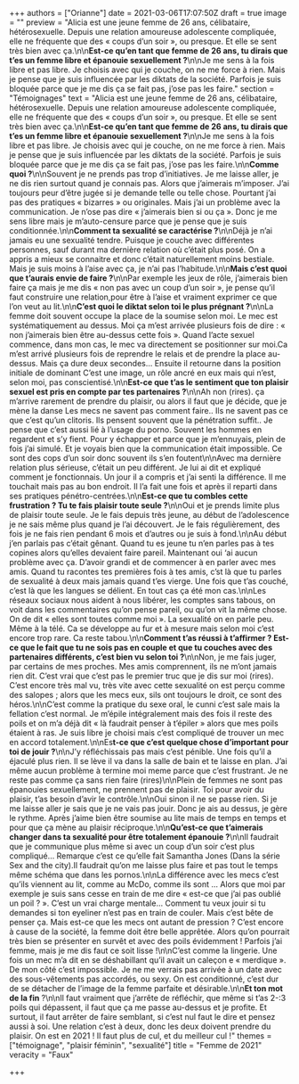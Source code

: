 +++
authors = ["Orianne"]
date = 2021-03-06T17:07:50Z
draft = true
image = ""
preview = "Alicia est une jeune femme de 26 ans, célibataire, hétérosexuelle. Depuis une relation amoureuse adolescente compliquée, elle ne fréquente que des « coups d’un soir », ou presque. Et elle se sent très bien avec ça.\n\n**Est-ce qu’en tant que femme de 26 ans, tu dirais que t’es un femme libre et épanouie sexuellement ?**\n\nJe me sens à la fois libre et pas libre. Je choisis avec qui je couche, on ne me force à rien. Mais je pense que je suis influencée par les diktats de la société. Parfois je suis bloquée parce que je me dis ça se fait pas, j’ose pas les faire."
section = "Témoignages"
text = "Alicia est une jeune femme de 26 ans, célibataire, hétérosexuelle. Depuis une relation amoureuse adolescente compliquée, elle ne fréquente que des « coups d’un soir », ou presque. Et elle se sent très bien avec ça.\n\n**Est-ce qu’en tant que femme de 26 ans, tu dirais que t’es un femme libre et épanouie sexuellement ?**\n\nJe me sens à la fois libre et pas libre. Je choisis avec qui je couche, on ne me force à rien. Mais je pense que je suis influencée par les diktats de la société. Parfois je suis bloquée parce que je me dis ça se fait pas, j’ose pas les faire.\n\n**Comme quoi ?**\n\nSouvent je ne prends pas trop d’initiatives. Je me laisse aller, je ne dis rien surtout quand je connais pas. Alors que j’aimerais m’imposer. J’ai toujours peur d’être jugée si je demande telle ou telle chose. Pourtant j’ai pas des pratiques « bizarres » ou originales. Mais j’ai un problème avec la communication. Je n’ose pas dire « j’aimerais bien si ou ça ». Donc je me sens libre mais je m’auto-censure parce que je pense que je suis conditionnée.\n\n**Comment ta sexualité se caractérise ?**\n\nDéjà je n’ai jamais eu une sexualité tendre. Puisque je couche avec différentes personnes, sauf durant ma dernière relation où c’était plus posé. On a appris a mieux se connaitre et donc c’était naturellement moins bestiale. Mais je suis moins à l’aise avec ça, je n’ai pas l’habitude.\n\n**Mais c’est quoi que t’aurais envie de faire ?**\n\nPar exemple les jeux de rôle, j’aimerais bien faire ça mais je me dis « non pas avec un coup d’un soir », je pense qu’il faut construire une relation,pour être à l’aise et vraiment exprimer ce que l’on veut au lit.\n\n**C’est quoi le diktat selon toi le plus prégnant ?**\n\nLa femme doit souvent occupe la place de la soumise selon moi. Le mec est systématiquement au dessus. Moi ça m’est arrivée plusieurs fois de dire : « non j’aimerais bien être au-dessus cette fois ». Quand l’acte sexuel commence, dans mon cas, le mec va directement se positionner sur moi.Ca m’est arrivé plusieurs fois de reprendre le relais et de prendre la place au-dessus. Mais ça dure deux secondes… Ensuite il retourne dans la position initiale de dominant C’est une image, un rôle ancré en eux mais qui n’est, selon moi, pas conscientisé.\n\n**Est-ce que t’as le sentiment que ton plaisir sexuel est pris en compte par tes partenaires ?**\n\nAh non (rires). ça m’arrive rarement de prendre du plaisir, ou alors il faut que je décide, que je mène la danse Les mecs ne savent pas comment faire.. Ils ne savent pas ce que c’est qu’un clitoris. Ils pensent souvent que la pénétration suffit.. Je pense que c’est aussi lié à l’usage du porno. Souvent les hommes en regardent et s’y fient. Pour y échapper et parce que je m’ennuyais, plein de fois j’ai simulé. Et je voyais bien que la communication était impossible. Ce sont des cops d’un soir donc souvent ils s’en foutent\n\nAvec ma dernière relation plus sérieuse, c’était un peu différent. Je lui ai dit et expliqué comment je fonctionnais. Un jour il a compris et j’ai senti la différence. Il me touchait mais pas au bon endroit. Il l’a fait une fois et après il reparti dans ses pratiques pénétro-centrées.\n\n**Est-ce que tu combles cette frustration ? Tu te fais plaisir toute seule ?**\n\nOui et je prends limite plus de plaisir toute seule. Je le fais depuis très jeune, au début de l’adolescence je ne sais même plus quand je l’ai découvert. Je le fais régulièrement, des fois je ne fais rien pendant 6 mois et d’autres ou je suis à fond.\n\nAu début j’en parlais pas c’était gênant. Quand tu es jeune tu n’en parles pas à tes copines alors qu’elles devaient faire pareil. Maintenant oui ‘ai aucun problème avec ça. D’avoir grandi et de commencer à en parler avec mes amis. Quand tu racontes tes premières fois à tes amis, c’st là que tu parles de sexualité à deux mais jamais quand t’es vierge. Une fois que t’as couché, c’est là que les langues se délient. En tout cas ça été mon cas.\n\nLes réseaux sociaux nous aident à nous libérer, les comptes sans tabous, on voit dans les commentaires qu’on pense pareil, ou qu’on vit la même chose. On de dit « elles sont toutes comme moi ». La sexualité on en parle peu. Même à la télé. Ca se développe au fur et à mesure mais selon moi c’est encore trop rare. Ca reste tabou.\n\n**Comment t’as réussi à t’affirmer ? Est-ce que le fait que tu ne sois pas en couple et que tu couches avec des partenaires différents, c’est bien vu selon toi ?**\n\nNon, je me fais juger, par certains de mes proches. Mes amis comprennent, ils ne m’ont jamais rien dit. C’est vrai que c’est pas le premier truc que je dis sur moi (rires). C’est encore très mal vu, très vite avec cette sexualité on est perçu comme des salopes ; alors que les mecs eux, sils ont toujours le droit, ce sont des héros.\n\nC’est comme la pratique du sexe oral, le cunni c’est sale mais la fellation c’est normal. Je m’épile intégralement mais des fois il reste des poils et on m’a déjà dit « là faudrait penser à t’épiler » alors que mes poils étaient à ras. Je suis libre je choisi mais c’est compliqué de trouver un mec en accord totalement.\n\nEs**t-ce que c’est quelque chose d’important pour toi de jouir ?**\n\nJ’y réfléchissais pas mais c’est pénible. Une fois qu’il a éjaculé plus rien. Il se lève il va dans la salle de bain et te laisse en plan. J’ai même aucun problème à termine moi meme parce que c’est frustrant. Je ne reste pas comme ça sans rien faire (rires)\n\nPlein de femmes ne sont pas épanouies sexuellement, ne prennent pas de plaisir. Toi pour avoir du plaisir, t’as besoin d’avir le contrôle.\n\nOui sinon il ne se passe rien. Si je me laisse aller je sais que je ne vais pas jouir. Donc je ais au dessus, je gère le rythme. Après j’aime bien être soumise au lite mais de temps en temps et pour que ça mène au plaisir réciproque.\n\n**Qu’est-ce que t’aimerais changer dans ta sexualité pour être totalement épanouie ?**\n\nIl faudrait que je communique plus même si avec un coup d’un soir c’est plus compliqué… Remarque c’est ce qu’elle fait Samantha Jones (Dans la série Sex and the city).Il faudrait qu’on me laisse plus faire et pas tout le temps même schéma que dans les pornos.\n\nLa différence avec les mecs c’est qu’ils viennent au lit, comme au McDo, comme ils sont … Alors que moi par exemple je suis sans cesse en train de me dire « est-ce que j’ai pas oublié un poil ? ». C’est un vrai charge mentale… Comment tu veux jouir si tu demandes si ton eyeliner n’est pas en train de couler. Mais c’est bête de penser ça. Mais est-ce que les mecs ont autant de pression ? C’est encore à cause de la société, la femme doit être belle apprêtée. Alors qu’on pourrait très bien se présenter en survêt et avec des poils évidemment ! Parfois j’ai femme, mais je me dis faut ce soit lisse !\n\nC’est comme la lingerie. Une fois un mec m’a dit en se déshabillant qu’il avait un caleçon e « merdique ». De mon côté c’est impossible. Je ne me verrais pas arrivée à un date avec des sous-vêtements pas accordés, ou sexy. On est conditionné, c’est dur de se détacher de l’image de la femme parfaite et désirable.\n\n**Et ton mot de la fin** ?\n\nIl faut vraiment que j’arrête de réfléchir, que même si t’as 2-:3 poils qui dépassent, il faut que ça me passe au-dessus et je profite. Et surtout, il faut arrêter de faire semblant, si c’est nul faut le dire et pensez aussi à soi. Une relation c’est à deux, donc les deux doivent prendre du plaisir. On est en 2021 ! Il faut plus de cul, et du meilleur cul !"
themes = ["témoignage", "plaisir féminin", "sexualité"]
title = "Femme de 2021"
veracity = "Faux"

+++
